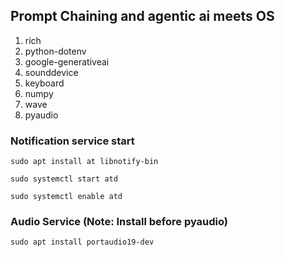 ## Prompt Chaining and agentic ai meets OS
1. rich
1. python-dotenv
1. google-generativeai
1. sounddevice
1. keyboard
1. numpy
1. wave
1. pyaudio


###  Notification service start
`sudo apt install at libnotify-bin`

`sudo systemctl start atd`

`sudo systemctl enable atd`

### Audio Service (Note: Install before pyaudio)
`sudo apt install portaudio19-dev`
